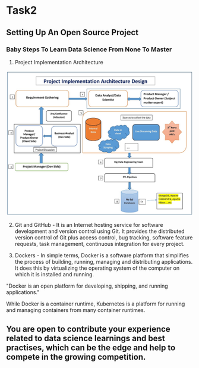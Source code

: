 # Task2

## Setting Up An Open Source Project

### Baby Steps To Learn Data Science From None To Master

1. Project Implementation Architecture

![](images/OriginalArchitecture.jpg)

2. Git and GitHub - It is an Internet hosting service for software development and version control using Git. It provides the distributed version control of Git plus access control, bug tracking, software feature requests, task management, continuous integration for every project.

3. Dockers - In simple terms, Docker is a software platform that simplifies the process of building, running, managing and distributing applications. It does this by virtualizing the operating system of the computer on which it is installed and running.

"Docker is an open platform for developing, shipping, and running applications."

While Docker is a container runtime, Kubernetes is a platform for running and managing containers from many container runtimes.

## You are open to contribute your experience related to data science learnings and best practises, which can be the edge and help to compete in the growing competition.
